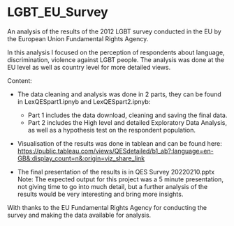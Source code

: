 # LGBT_EU_Survey
An analysis of the results of the 2012 LGBT survey conducted in the EU by the European Union Fundamental Rights Agency. 

In this analysis I focused on the perception of respondents about language, discrimination, violence against LGBT people. The analysis was done at the EU level as well as country level for more detailed views. 

Content:
- The data cleaning and analysis was done in 2 parts, they can be found in LexQESpart1.ipnyb and LexQESpart2.ipnyb: 
    - Part 1 includes the data download, cleaning and saving the final data. 
    - Part 2 includes the High level and detailed Exploratory Data Analysis, as well as a hypothesis test on the respondent population. 

- Visualisation of the results was done in tablean and can be found here: https://public.tableau.com/views/QESdetailed/b1_ab?:language=en-GB&:display_count=n&:origin=viz_share_link

- The final presentation of the results is in QES Survey 20220210.pptx
Note: The expected output for this project was a 5 minute presentation, not giving time to go into much detail, but a further analysis of the results would be very interesting and bring more insights. 

With thanks to the EU Fundamental Rights Agency for conducting the survey and making the data available for analysis. 
